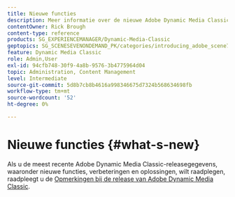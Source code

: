 ```yaml
---
title: Nieuwe functies
description: Meer informatie over de nieuwe Adobe Dynamic Media Classic vindt u in de opmerkingen bij de huidige release.
contentOwner: Rick Brough
content-type: reference
products: SG_EXPERIENCEMANAGER/Dynamic-Media-Classic
geptopics: SG_SCENESEVENONDEMAND_PK/categories/introducing_adobe_scene7
feature: Dynamic Media Classic
role: Admin,User
exl-id: 94cfb748-30f9-4a8b-9576-3b4775964d04
topic: Administration, Content Management
level: Intermediate
source-git-commit: 5d8b7cb8b4616a998346675d7324b568634698fb
workflow-type: tm+mt
source-wordcount: '52'
ht-degree: 0%

---
```


# Nieuwe functies {#what-s-new}

Als u de meest recente Adobe Dynamic Media Classic-releasegegevens, waaronder nieuwe functies, verbeteringen en oplossingen, wilt raadplegen, raadpleegt u de [Opmerkingen bij de release van Adobe Dynamic Media Classic](https://experienceleague.adobe.com/docs/dynamic-media-developer-resources/release-notes/s7rn2017.html).
